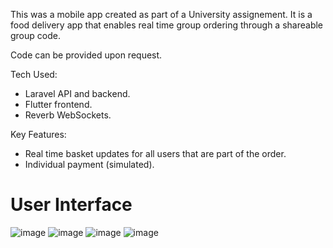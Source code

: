 This was a mobile app created as part of a University assignement. It is a food delivery app that enables real time group ordering through a shareable group code.

Code can be provided upon request.

Tech Used:

* Laravel API and backend.
* Flutter frontend.
* Reverb WebSockets.

Key Features:

* Real time basket updates for all users that are part of the order.
* Individual payment (simulated).

# User Interface

![image](https://github.com/user-attachments/assets/f966ae6b-5b57-409b-99d6-841d949aca0c)
![image](https://github.com/user-attachments/assets/9c8b09c1-6af0-4bb2-a7a6-8b94536eae2f)
![image](https://github.com/user-attachments/assets/896439cc-f50d-4e50-94a0-aa8ac01b7ac3)
![image](https://github.com/user-attachments/assets/8d881d4b-fe60-48cc-8e77-c6d9d218d79d)
